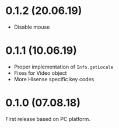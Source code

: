 # 0.1.2 (20.06.19)

* Disable mouse

# 0.1.1 (10.06.19)

* Proper implementation of `Info.getLocale`
* Fixes for Video object
* More Hisense specific key codes

# 0.1.0 (07.08.18)

First release based on PC platform.
